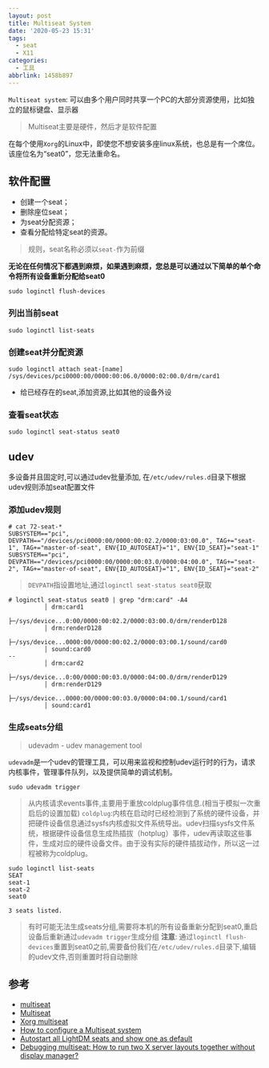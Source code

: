 ```yaml
---
layout: post
title: Multiseat System
date: '2020-05-23 15:31'
tags:
  - seat
  - X11
categories:
  - 工具
abbrlink: 1458b897
---
```


`Multiseat system`: 可以由多个用户同时共享一个PC的大部分资源使用，比如独立的鼠标键盘、显示器

> Multiseat主要是硬件，然后才是软件配置

在每个使用`Xorg`的Linux中，即使您不想安装多座linux系统，也总是有一个席位。 该座位名为“seat0”，您无法重命名。

<!--more-->

## 软件配置

- 创建一个seat；
- 删除座位seat；
- 为seat分配资源；
- 查看分配给特定seat的资源。

> 规则，seat名称必须以`seat-`作为前缀

**无论在任何情况下都遇到麻烦，如果遇到麻烦，您总是可以通过以下简单的单个命令将所有设备重新分配给seat0**

``` shell
sudo loginctl flush-devices
```
### 列出当前seat

``` shell
sudo loginctl list-seats
```

### 创建seat并分配资源

``` shell
sudo loginctl attach seat-[name] /sys/devices/pci0000:00/0000:00:06.0/0000:02:00.0/drm/card1
```
- 给已经存在的seat,添加资源,比如其他的设备外设

### 查看seat状态

``` shell
sudo loginctl seat-status seat0
```

## udev

多设备并且固定时,可以通过udev批量添加, 在`/etc/udev/rules.d`目录下根据udev规则添加seat配置文件

### 添加udev规则

```shell
# cat 72-seat-*
SUBSYSTEM=="pci", DEVPATH=="/devices/pci0000:00/0000:00:02.2/0000:03:00.0", TAG+="seat-1", TAG+="master-of-seat", ENV{ID_AUTOSEAT}="1", ENV{ID_SEAT}="seat-1"
SUBSYSTEM=="pci", DEVPATH=="/devices/pci0000:00/0000:00:03.0/0000:04:00.0", TAG+="seat-2", TAG+="master-of-seat", ENV{ID_AUTOSEAT}="1", ENV{ID_SEAT}="seat-2"
```
> `DEVPATH`指设置地址,通过`loginctl seat-status seat0`获取

```shell
# loginctl seat-status seat0 | grep "drm:card" -A4
		  │ drm:card1
		  ├─/sys/device...0:00/0000:00:02.2/0000:03:00.0/drm/renderD128
		  │ drm:renderD128
		  ├─/sys/device...0000:00/0000:00:02.2/0000:03:00.1/sound/card0
		  │ sound:card0
--
		  │ drm:card2
		  ├─/sys/device...0:00/0000:00:03.0/0000:04:00.0/drm/renderD129
		  │ drm:renderD129
		  ├─/sys/device...0000:00/0000:00:03.0/0000:04:00.1/sound/card1
		  │ sound:card1
```

### 生成seats分组

> udevadm - udev management tool

`udevadm`是一个udev的管理工具，可以用来监视和控制udev运行时的行为，请求内核事件，管理事件队列，以及提供简单的调试机制。

``` shell
sudo udevadm trigger
```
> 从内核请求events事件,主要用于重放coldplug事件信息.(相当于模拟一次重启后的设置加载)
> `coldplug`:内核在启动时已经检测到了系统的硬件设备，并把硬件设备信息通过sysfs内核虚拟文件系统导出。udev扫描sysfs文件系统，根据硬件设备信息生成热插拔（hotplug）事件，udev再读取这些事件，生成对应的硬件设备文件。由于没有实际的硬件插拔动作，所以这一过程被称为coldplug。

``` shell
sudo loginctl list-seats
SEAT
seat-1
seat-2
seat0

3 seats listed.
```

> 有时可能无法生成seats分组,需要将本机的所有设备重新分配到seat0,重启设备后重新通过`udevadm trigger`生成分组
> **注意**: 通过`loginctl flush-devices`重置到seat0之前,需要备份我们在`/etc/udev/rules.d`目录下,编辑的udev文件,否则重置时将自动删除


## 参考

- [multiseat](https://www.freedesktop.org/wiki/Software/systemd/multiseat/)
- [Multiseat](https://www.x.org/wiki/Development/Documentation/Multiseat/)
- [Xorg multiseat](https://wiki.archlinux.org/index.php/Xorg_multiseat)
- [How to configure a Multiseat system](https://samuloop.github.io/linux/multiseat.html#create_seat)
- [Autostart all LightDM seats and show one as default](https://unix.stackexchange.com/questions/87169/autostart-all-lightdm-seats-and-show-one-as-default)
- [Debugging multiseat: How to run two X server layouts together without display manager?](https://unix.stackexchange.com/questions/167709/debugging-multiseat-how-to-run-two-x-server-layouts-together-without-display-ma)

